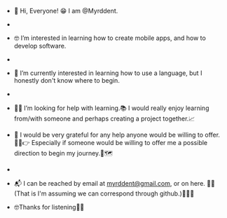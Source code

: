 - 👋 Hi, Everyone! 😁 I am @Myrddent.
- 
- 🤓 I’m interested in learning how to create mobile apps, and how to develop software.
- 
- 🌱 I’m currently interested in learning how to use a language, but I honestly don't know where to begin.
-  
- 🧑‍🎓 I’m looking for help with learning.📚 I would really enjoy learning from/with someone and perhaps creating a project together.📈

- 🙏 I would be very grateful for any help anyone would be willing to offer. 🚦😎👉 Especially if someone would be willing to offer me a possible direction to begin my journey.🧭🗺
- 
- 📬 I can be reached by email at myrddent@gmail.com, or on here. 🤷‍♂️ (That is I'm assuming we can correspond through github.)🙊🙉🙈
- 🤓Thanks for listening🙋‍♂️

<!---
myrddent/myrddent is a ✨ special ✨ repository because its `README.md` (this file) appears on your GitHub profile.
You can click the Preview link to take a look at your changes.
--->
